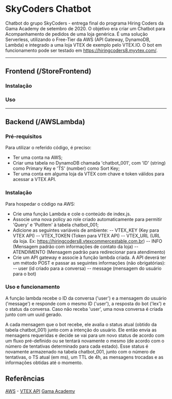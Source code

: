 # SkyCoders Chatbot

Chatbot do grupo SkyCoders - entrega final do programa Hiring Coders da Gama Academy de setembro de 2020.
O objetivo era criar um Chatbot para Acompanhamento de pedidos de uma loja genérica.
É uma solução Serverless, utilizando o Free-Tier da AWS (API Gateway, DynamoDB, Lambda) e integrado a uma loja VTEX de exemplo pelo VTEX.IO.
O bot em funcionamento pode ser testado em https://hiringcoders8.myvtex.com/.

---
## Frontend (/StoreFrontend)

### Instalação


### Uso


---
## Backend (/AWSLambda)


### Pré-requisitos

Para utilizar o referido código, é preciso:
- Ter uma conta na AWS;
- Criar uma tabela no DynamoDB chamada 'chatbot_001', com 'ID' (string) como Primary Key e 'TS' (number) como Sort Key;
- Ter uma conta em alguma loja da VTEX com chave e token válidos para acessar a VTEX API.

### Instalação

Para hospedar o código na AWS:
- Crie uma função Lambda e cole o conteúdo de index.js.
- Associe uma nova policy ao role criado automaticamente para permitir 'Query' e 'PutItem' à tabela chatbot_001;
- Adicione as seguintes variáveis de ambiente:
-- VTEX_KEY	(Key para VTEX API)
-- VTEX_TOKEN (Token para VTEX API)
-- VTEX_URL	(URL da loja. Ex: https://hiringcoders8.vtexcommercestable.com.br)
-- INFO	(Mensagem padrão com informações de contato da loja)
-- ATENDIMENTO (Mensagem padrão para redirecionar para atendimento)
- Crie um API gateway e associe à função lambda criada. A API deverá ter um método POST e passar as seguintes informações (não obrigatórias):
-- user (id criado para a conversa)
-- message (mensagem do usuário para o bot)

### Uso e funcionamento
A função lambda recebe o ID da conversa ('user') e a mensagem do usuário ('message') e responde com o mesmo ID ('user'), a resposta do bot ('lex') e o status da conversa. Caso não receba 'user', uma nova conversa é criada junto com um uuid gerado.

A cada mensagem que o bot recebe, ele avalia o status atual (obtido da tabela chatbot_001) junto com a intenção do usuário. Ele então envia as mensagens requeridas e decide se vai para um novo status de acordo com um fluxo pré-definido ou se tentará novamente o mesmo (de acordo com o número de tentativas determinado para cada estado). Esse status é novamente armazenado na tabela chatbot_001, junto com o número de tentativas, o TS atual (em ms), um TTL de 4h, as mensagens trocadas e as informações obtidas até o momento.

## Referências
[AWS](https://aws.amazon.com/) -
[VTEX API](https://developers.vtex.com/reference/orders) 
[Gama Academy](https://gama.academy/)